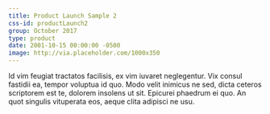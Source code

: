 ```yaml
---
title: Product Launch Sample 2
css-id: productLaunch2
group: October 2017
type: product
date: 2001-10-15 00:00:00 -0500
image: http://via.placeholder.com/1000x350
---
```


Id vim feugiat tractatos facilisis, ex vim iuvaret neglegentur. Vix consul fastidii ea, tempor voluptua id quo. Modo velit inimicus ne sed, dicta ceteros scriptorem est te, dolorem insolens ut sit. Epicurei phaedrum ei quo. An quot singulis vituperata eos, aeque clita adipisci ne usu.